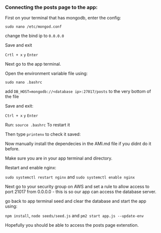 ### Connecting the posts page to the app:

First on your terminal that has mongodb, enter the config:

```sudo nano /etc/mongod.conf```

change the bind ip to ```0.0.0.0```

Save and exit

```Crtl + x```
```y```
```Enter```

Next go to the app terminal.

Open the environment variable file using:

```sudo nano .bashrc```

add ```DB_HOST=mongodb://<database ip>:27017/posts``` to the very bottom of the file

Save and exit:

```Ctrl + x```
```y```
```Enter```

Run: ```source .bashrc``` To restart it 

Then type ```printenv``` to check it saved:

Now manually install the dependecies in the AMI.md file if you didnt do it before.

Make sure you are in your app terminal and directory.

Restart and enable nginx:

```sudo systemctl restart nginx``` and ```sudo systemctl enable nginx```

Next go to your security group on AWS and set a rule to allow access to port 21017 from 0.0.0.0 - this is so our app can access the database server.

go back to app terminal seed and clear the database and start the app using:

```npm install```, ```node seeds/seed.js``` and ```pm2 start app.js --update-env```

Hopefully you should be able to access the posts page extenstion.